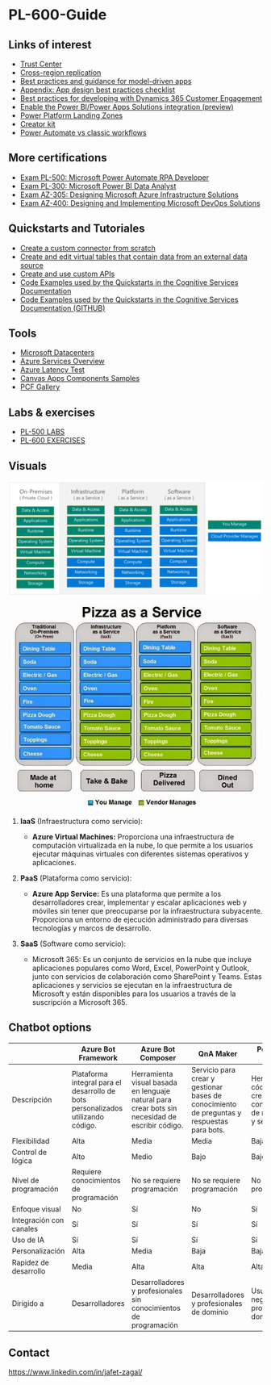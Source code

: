 # PL-600-Guide

## Links of interest
- [Trust Center](https://www.microsoft.com/en-us/trust-center)
- [Cross-region replication](https://learn.microsoft.com/en-us/azure/reliability/cross-region-replication-azure)
- [Best practices and guidance for model-driven apps](https://learn.microsoft.com/en-gb/power-apps/developer/model-driven-apps/best-practices/)
- [Appendix: App design best practices checklist](https://learn.microsoft.com/en-gb/power-platform/developer/appsource/appendix-app-design-best-practices-checklist)
- [Best practices for developing with Dynamics 365 Customer Engagement](https://learn.microsoft.com/en-gb/dynamics365/customerengagement/on-premises/developer/best-practices-sdk?view=op-9-1)
- [Enable the Power BI/Power Apps Solutions integration (preview)](https://learn.microsoft.com/en-gb/power-bi/collaborate-share/service-power-bi-powerapps-integration-enable)
- [Power Platform Landing Zones](https://github.com/microsoft/industry/tree/main/foundations/powerPlatform)
- [Creator kit](https://learn.microsoft.com/en-us/power-platform/guidance/creator-kit/overview)
- [Power Automate vs classic workflows](https://learn.microsoft.com/en-us/power-automate/replace-workflows-with-flows#feature-capability-comparison)
<!-- - []() -->

## More certifications
- [Exam PL-500: Microsoft Power Automate RPA Developer](https://learn.microsoft.com/en-us/certifications/exams/pl-500/)
- [Exam PL-300: Microsoft Power BI Data Analyst](https://learn.microsoft.com/en-us/certifications/exams/pl-300/)
- [Exam AZ-305: Designing Microsoft Azure Infrastructure Solutions](https://learn.microsoft.com/en-us/certifications/exams/az-305/)
- [Exam AZ-400: Designing and Implementing Microsoft DevOps Solutions](https://learn.microsoft.com/en-us/certifications/exams/az-400/)
<!-- - []() -->

## Quickstarts and Tutoriales
- [Create a custom connector from scratch](https://learn.microsoft.com/en-us/connectors/custom-connectors/define-blank)
- [Create and edit virtual tables that contain data from an external data source](https://learn.microsoft.com/en-gb/power-apps/maker/data-platform/create-edit-virtual-entities)
- [Create and use custom APIs
](https://learn.microsoft.com/en-gb/power-apps/developer/data-platform/custom-api)
- [Code Examples used by the Quickstarts in the Cognitive Services Documentation](https://learn.microsoft.com/en-us/samples/azure-samples/cognitive-services-quickstart-code/cognitive-services-quickstart-code/)
- [Code Examples used by the Quickstarts in the Cognitive Services Documentation (GITHUB)](https://github.com/Azure-Samples/cognitive-services-quickstart-code/tree/master)
<!-- - []() -->

## Tools
- [Microsoft Datacenters](https://datacenters.microsoft.com/globe/explore?info=region_eastus)
- [Azure Services Overview](https://azurecharts.com/overview/?f=iaas)
- [Azure Latency Test](https://www.azurespeed.com/Azure/Latency)
- [Canvas Apps Components Samples](https://powerusers.microsoft.com/t5/Canvas-Apps-Components-Samples/bd-p/ComponentsGallery)
- [PCF Gallery](https://pcf.gallery/)
<!-- - []() -->

## Labs & exercises
- [PL-500 LABS](https://microsoftlearning.github.io/PL-500T00-Microsoft-Power-Automate-RPA-Developer/)
- [PL-600 EXERCISES](https://microsoftlearning.github.io/PL-600-Microsoft-Power-Platform-Solution-Architect/)


## Visuals

![](media/sharedresponsibilitymodel.png)

![](media/pizzaasaservice.jpg)


1. **IaaS** (Infraestructura como servicio): 
   - **Azure Virtual Machines:** Proporciona una infraestructura de computación virtualizada en la nube, lo que permite a los usuarios ejecutar máquinas virtuales con diferentes sistemas operativos y aplicaciones.

2. **PaaS** (Plataforma como servicio): 
   - **Azure App Service:** Es una plataforma que permite a los desarrolladores crear, implementar y escalar aplicaciones web y móviles sin tener que preocuparse por la infraestructura subyacente. Proporciona un entorno de ejecución administrado para diversas tecnologías y marcos de desarrollo.
   
3. **SaaS** (Software como servicio): 
   - Microsoft 365: Es un conjunto de servicios en la nube que incluye aplicaciones populares como Word, Excel, PowerPoint y Outlook, junto con servicios de colaboración como SharePoint y Teams. Estas aplicaciones y servicios se ejecutan en la infraestructura de Microsoft y están disponibles para los usuarios a través de la suscripción a Microsoft 365.


## Chatbot options


|                      | Azure Bot Framework                  | Azure Bot Composer                   | QnA Maker                             | Power Virtual Agents                 |
|----------------------|--------------------------------------|--------------------------------------|---------------------------------------|--------------------------------------|
| Descripción          | Plataforma integral para el desarrollo de bots personalizados utilizando código. | Herramienta visual basada en lenguaje natural para crear bots sin necesidad de escribir código. | Servicio para crear y gestionar bases de conocimiento de preguntas y respuestas para bots. | Herramienta sin código para crear bots conversacionales de manera rápida y sencilla. |
| Flexibilidad         | Alta                                 | Media                                | Media                                 | Baja                                 |
| Control de lógica    | Alto                                 | Medio                                | Bajo                                  | Bajo                                 |
| Nivel de programación| Requiere conocimientos de programación | No se requiere programación          | No se requiere programación           | No se requiere programación          |
| Enfoque visual       | No                                   | Sí                                   | No                                    | Sí                                   |
| Integración con canales| Sí                                | Sí                                   | Sí                                    | Sí                                   |
| Uso de IA            | Sí                                   | Sí                                   | Sí                                    | Sí                                   |
| Personalización      | Alta                                 | Media                                | Baja                                  | Baja                                 |
| Rapidez de desarrollo| Media                                | Alta                                 | Alta                                  | Alta                                 |
| Dirigido a           | Desarrolladores                       | Desarrolladores y profesionales sin conocimientos de programación | Desarrolladores y profesionales de dominio | Usuarios de negocios y profesionales de dominio |



<!-- |                      | Azure Bot Framework                  | Azure Bot Composer                   | QnA Maker                             | Power Virtual Agents                 |
|----------------------|--------------------------------------|--------------------------------------|---------------------------------------|--------------------------------------|
| Description          | Comprehensive platform for developing custom bots using code. | Visual tool based on natural language for building bots without writing code. | Service for creating and managing question and answer knowledge bases for bots. | No-code tool for quickly and easily creating conversational bots. |
| Flexibility         | High                                 | Medium                                | Medium                                 | Low                                 |
| Logic Control    | High                                 | Medium                                | Low                                  | Low                                 |
| Programming Level| Requires programming knowledge | No programming required         | No programming required           | No programming required          |
| Visual Approach       | No                                   | Yes                                   | No                                    | Yes                                   |
| Channel Integration| Yes                                 | Yes                                   | Yes                                    | Yes                                   |
| AI Usage            | Yes                                   | Yes                                   | Yes                                    | Yes                                   |
| Customization      | High                                 | Medium                                | Low                                  | Low                                 |
| Development Speed| Medium                                | High                                 | High                                  | High                                 |
| Target Audience           | Developers                       | Developers and non-programming professionals | Developers and domain professionals | Business users and domain professionals | -->



## Contact

https://www.linkedin.com/in/jafet-zagal/